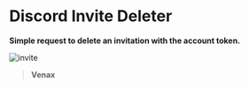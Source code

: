 # Discord Invite Deleter
**Simple request to delete an invitation with the account token.**

![invite](https://user-images.githubusercontent.com/81310818/122643849-69d33d00-d112-11eb-8bf9-b7789e90f3a0.PNG)
> **Venax**
